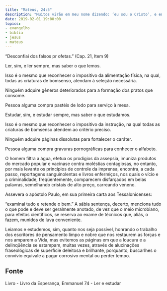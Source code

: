 ```yaml
---
title: "Mateus, 24:5"
description: "Muitos virão em meu nome dizendo: ‘eu sou o Cristo’, e enganarão a muitos. - Jesus"
date: 2019-02-01 19:00:00
topics: 
- evangelho
- biblia
- jesus
- mateus
---
```



“Desconfiai dos falsos pr ofetas.”
(Cap. 21, Item 9)

Ler, sim, e ler sempre, mas saber o que lemos.

Isso é o mesmo que reconhecer o impositivo da alimentação física, na qual,
todas as criaturas de bom­senso, atendam à seleção necessária.

Ninguém adquire gêneros deteriorados para a formação dos pratos que
consome.

Pessoa alguma compra pastéis de lodo para serviço à mesa.

Estudar, sim, e estudar sempre, mas saber o que estudamos.

Isso é o mesmo que reconhecer o impositivo da instrução, na qual todas as
criaturas de bom­senso atendem ao critério preciso.

Ninguém adquire páginas dissolutas para fortalecer o caráter.

Pessoa alguma compra gravuras pornográficas para conhecer o alfabeto.

O homem filtra a água, efetua os prodígios da assepsia, imuniza produtos
do mercado popular e vacina­se contra moléstias contagiosas, no entanto, por mais
levante os princípios de controle da imprensa, encontra, a cada passo, reportagens
sanguinolentas e livros enfermiços, nos quais o vício e a criminalidade,
freqüentemente, comparecem disfarçados em belas palavras, semelhando cristais de
alto preço, carreando veneno.

Assevera o apóstolo Paulo, em sua primeira carta aos Tessalonicenses:

“examinai tudo e retende o bem.”
A sábia sentença, decerto, menciona tudo o que pode e deve ser geralmente
anotado, de vez que o meio microbiano, para efeitos científicos, se reserva ao exame
de técnicos que, aliás, o fazem, munidos de luva conveniente.

Leiamos e estudemos, sim, quanto nos seja possível, honrando o trabalho
dos escritores de pensamento limpo e nobre que nos restaurem as forças e nos
amparem a Vida, mas evitemos as páginas em que a loucura e a delinqüência se
estampam, muitas vezes, através de alucinações fraseológicas de superfície deleitosa
e brilhante, porquanto, buscar­lhes o convívio equivale a pagar corrosivo mental ou
perder tempo.



## Fonte
Livro - Livro da Esperança, Emmanuel
74 - Ler e estudar
